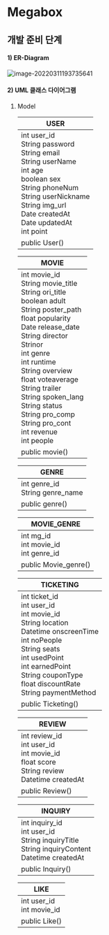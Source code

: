 # Megabox

## 개발 준비 단계

#### 1) ER-Diagram

![image-20220311193735641](README.assets/image-20220311193735641.png)



#### 2) UML 클래스 다이어그램

1. Model

   | USER                                                         |
   | ------------------------------------------------------------ |
   | int user_id<br />String password<br />String email<br />String userName<br />int age<br />boolean sex<br />String phoneNum<br />String userNickname<br />String img_url<br />Date createdAt<br />Date updatedAt<br />int point |
   | public User()                                                |

   | MOVIE                                                        |
   | ------------------------------------------------------------ |
   | int movie_id<br />String movie_title<br />String ori_title<br />boolean adult<br />String poster_path<br />float popularity<br />Date release_date<br />String director<br />Strinor<br />int genre<br />int runtime <br />String overview<br />float voteaverage<br />String trailer<br />String spoken_lang<br />String status<br />String pro_comp<br />String pro_cont<br />int revenue<br />int people |
   | public movie()                                               |

   | GENRE                               |
   | ----------------------------------- |
   | int genre_id<br />String genre_name |
   | public genre()                      |

   | MOVIE_GENRE                                   |
   | --------------------------------------------- |
   | int mg_id<br />int movie_id<br />int genre_id |
   | public Movie_genre()                          |

   | TICKETING                                                    |
   | ------------------------------------------------------------ |
   | int ticket_id<br />int user_id<br />int movie_id<br />String location<br />Datetime onscreenTime<br />int noPeople<br />String seats<br />int usedPoint<br />int earnedPoint<br />String couponType<br />float discountRate<br />String paymentMethod |
   | public Ticketing()                                           |

   | REVIEW                                                       |
   | ------------------------------------------------------------ |
   | int review_id<br />int user_id<br />int movie_id<br />float score<br />String review<br />Datetime createdAt |
   | public Review()                                              |

   | INQUIRY                                                      |
   | ------------------------------------------------------------ |
   | int inquiry_id<br />int user_id<br />String inquiryTitle<br />String inquiryContent<br />Datetime createdAt |
   | public Inquiry()                                             |

   | LIKE                          |
   | ----------------------------- |
   | int user_id<br />int movie_id |
   | public Like()                 |

   